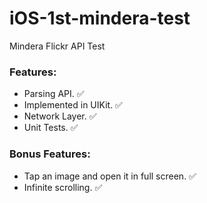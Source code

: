 # iOS-1st-mindera-test
Mindera Flickr API Test

### Features:

- Parsing API. ✅
- Implemented in UIKit. ✅
- Network Layer. ✅
- Unit Tests. ✅


### Bonus Features:

- Tap an image and open it in full screen. ✅
- Infinite scrolling. ✅
